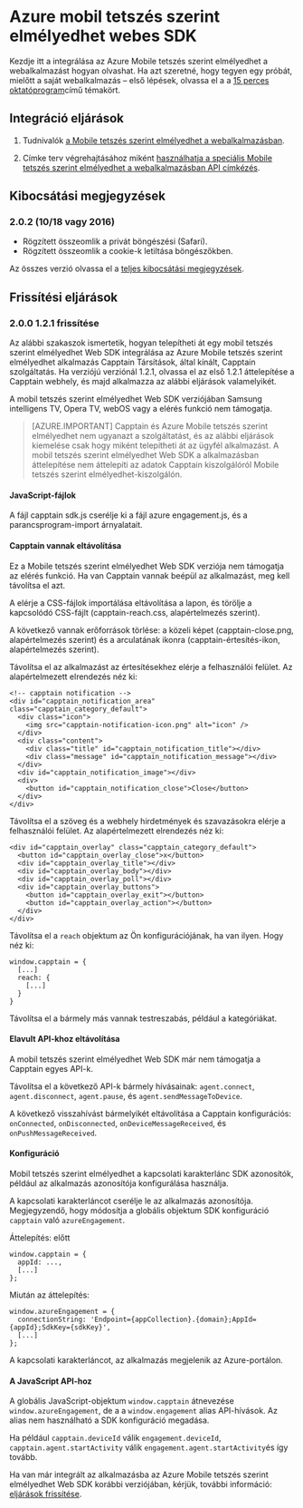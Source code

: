 <properties
    pageTitle="Azure mobil tetszés szerint elmélyedhet webes SDK áttekintése |} Microsoft Azure"
    description="A legújabb frissítések és Azure Mobile tetszés szerint elmélyedhet a webes SDK eljárások"
    services="mobile-engagement"
    documentationCenter="mobile"
    authors="piyushjo"
    manager="erikre"
    editor="" />

<tags
    ms.service="mobile-engagement"
    ms.workload="mobile"
    ms.tgt_pltfrm="web"
    ms.devlang="js"
    ms.topic="article"
    ms.date="10/18/2016"
    ms.author="piyushjo" />


# <a name="azure-mobile-engagement-web-sdk"></a>Azure mobil tetszés szerint elmélyedhet webes SDK

Kezdje itt a integrálása az Azure Mobile tetszés szerint elmélyedhet a webalkalmazást hogyan olvashat. Ha azt szeretné, hogy tegyen egy próbát, mielőtt a saját webalkalmazás – első lépések, olvassa el a a [15 perces oktatóprogram](mobile-engagement-web-app-get-started.md)című témakört.

## <a name="integration-procedures"></a>Integráció eljárások
1. Tudnivalók [a Mobile tetszés szerint elmélyedhet a webalkalmazásban](mobile-engagement-web-integrate-engagement.md).

2. Címke terv végrehajtásához miként [használhatja a speciális Mobile tetszés szerint elmélyedhet a webalkalmazásban API címkézés](mobile-engagement-web-use-engagement-api.md).

## <a name="release-notes"></a>Kibocsátási megjegyzések

### <a name="202-10182016"></a>2.0.2 (10/18 vagy 2016)

-   Rögzített összeomlik a privát böngészési (Safari).
-   Rögzített összeomlik a cookie-k letiltása böngészőkben.

Az összes verzió olvassa el a [teljes kibocsátási megjegyzések](mobile-engagement-web-release-notes.md).

## <a name="upgrade-procedures"></a>Frissítési eljárások

### <a name="upgrade-from-121-to-200"></a>2.0.0 1.2.1 frissítése

Az alábbi szakaszok ismertetik, hogyan telepítheti át egy mobil tetszés szerint elmélyedhet Web SDK integrálása az Azure Mobile tetszés szerint elmélyedhet alkalmazás Capptain Társítások, által kínált, Capptain szolgáltatás. Ha verziójú verziónál 1.2.1, olvassa el az első 1.2.1 áttelepítése a Capptain webhely, és majd alkalmazza az alábbi eljárások valamelyikét.

A mobil tetszés szerint elmélyedhet Web SDK verziójában Samsung intelligens TV, Opera TV, webOS vagy a elérés funkció nem támogatja.

>[AZURE.IMPORTANT] Capptain és Azure Mobile tetszés szerint elmélyedhet nem ugyanazt a szolgáltatást, és az alábbi eljárások kiemelése csak hogy miként telepítheti át az ügyfél alkalmazást. A mobil tetszés szerint elmélyedhet Web SDK a alkalmazásban áttelepítése nem áttelepíti az adatok Capptain kiszolgálóról Mobile tetszés szerint elmélyedhet-kiszolgálón.

#### <a name="javascript-files"></a>JavaScript-fájlok

A fájl capptain sdk.js cserélje ki a fájl azure engagement.js, és a parancsprogram-import árnyalatait.

#### <a name="remove-capptain-reach"></a>Capptain vannak eltávolítása

Ez a Mobile tetszés szerint elmélyedhet Web SDK verziója nem támogatja az elérés funkció. Ha van Capptain vannak beépül az alkalmazást, meg kell távolítsa el azt.

A elérje a CSS-fájlok importálása eltávolítása a lapon, és törölje a kapcsolódó CSS-fájlt (capptain-reach.css, alapértelmezés szerint).

A következő vannak erőforrások törlése: a közeli képet (capptain-close.png, alapértelmezés szerint) és a arculatának ikonra (capptain-értesítés-ikon, alapértelmezés szerint).

Távolítsa el az alkalmazást az értesítésekhez elérje a felhasználói felület. Az alapértelmezett elrendezés néz ki:

    <!-- capptain notification -->
    <div id="capptain_notification_area" class="capptain_category_default">
      <div class="icon">
        <img src="capptain-notification-icon.png" alt="icon" />
      </div>
      <div class="content">
        <div class="title" id="capptain_notification_title"></div>
        <div class="message" id="capptain_notification_message"></div>
      </div>
      <div id="capptain_notification_image"></div>
      <div>
        <button id="capptain_notification_close">Close</button>
      </div>
    </div>

Távolítsa el a szöveg és a webhely hirdetmények és szavazásokra elérje a felhasználói felület. Az alapértelmezett elrendezés néz ki:

    <div id="capptain_overlay" class="capptain_category_default">
      <button id="capptain_overlay_close">x</button>
      <div id="capptain_overlay_title"></div>
      <div id="capptain_overlay_body"></div>
      <div id="capptain_overlay_poll"></div>
      <div id="capptain_overlay_buttons">
        <button id="capptain_overlay_exit"></button>
        <button id="capptain_overlay_action"></button>
      </div>
    </div>

Távolítsa el a `reach` objektum az Ön konfigurációjának, ha van ilyen. Hogy néz ki:

    window.capptain = {
      [...]
      reach: {
        [...]
      }
    }

Távolítsa el a bármely más vannak testreszabás, például a kategóriákat.

#### <a name="remove-deprecated-apis"></a>Elavult API-khoz eltávolítása

A mobil tetszés szerint elmélyedhet Web SDK már nem támogatja a Capptain egyes API-k.

Távolítsa el a következő API-k bármely hívásainak: `agent.connect`, `agent.disconnect`, `agent.pause`, és `agent.sendMessageToDevice`.

A következő visszahívást bármelyikét eltávolítása a Capptain konfigurációs: `onConnected`, `onDisconnected`, `onDeviceMessageReceived`, és `onPushMessageReceived`.

#### <a name="configuration"></a>Konfiguráció

Mobil tetszés szerint elmélyedhet a kapcsolati karakterlánc SDK azonosítók, például az alkalmazás azonosítója konfigurálása használja.

A kapcsolati karakterláncot cserélje le az alkalmazás azonosítója. Megjegyzendő, hogy módosítja a globális objektum SDK konfiguráció `capptain` való `azureEngagement`.

Áttelepítés: előtt

    window.capptain = {
      appId: ...,
      [...]
    };

Miután az áttelepítés:

    window.azureEngagement = {
      connectionString: 'Endpoint={appCollection}.{domain};AppId={appId};SdkKey={sdkKey}',
      [...]
    };

A kapcsolati karakterláncot, az alkalmazás megjelenik az Azure-portálon.

#### <a name="javascript-apis"></a>A JavaScript API-hoz

A globális JavaScript-objektum `window.capptain` átnevezése `window.azureEngagement`, de a a `window.engagement` alias API-hívások. Az alias nem használható a SDK konfiguráció megadása.

Ha például `capptain.deviceId` válik `engagement.deviceId`, `capptain.agent.startActivity` válik `engagement.agent.startActivity`és így tovább.

Ha van már integrált az alkalmazásba az Azure Mobile tetszés szerint elmélyedhet Web SDK korábbi verziójában, kérjük, további információ: [eljárások frissítése](mobile-engagement-web-upgrade-procedure.md).
